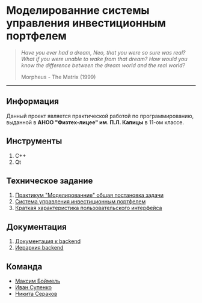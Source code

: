 # Моделированние системы управления инвестиционным портфелем

> _Have you ever had a dream, Neo, that you were so sure was real? What if you were unable to wake from that dream? How would you know the difference between the dream world and the real world?_
>
> Morpheus - The Matrix (1999)

---

## Информация

Данный проект является практической работой по программированию, выданной в **АНОО "Физтех-лицее" им. П.Л. Капицы** в 11-ом классе.

## Инструменты

1. C++
2. Qt

## Техническое задание

1. [Практикум "Моделированние" общая постановка задачи](doc/globaltask.md)
2. [Система управления инвестиционным портфелем](doc/specifictask.md)
3. [Краткая характеристика пользовательского интерфейса](doc/user_interface_doc.md)

## Документация

1. [Документация к backend](doc/documentation.md)
2. [Иерархия backend](doc/hierarchy_of_backend.md)

## Команда

- [Максим Боймель](https://github.com/ipazzxyz)
- [Иван Супенко](https://github.com/Chas0vshchik)
- [Никита Сераков](https://github.com/nikitaserakov)

